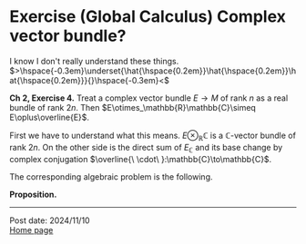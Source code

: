 # Exercise (Global Calculus) Complex vector bundle?


I know I don't really understand these things. 
$>\hspace{-0.3em}\underset{\hat{\hspace{0.2em}}\hat{\hspace{0.2em}}\hat{\hspace{0.2em}}}{}\hspace{-0.3em}<$

**Ch 2, Exercise 4.** Treat a complex vector bundle $E\to M$ of rank $n$ as a real bundle of rank $2n$. Then $E\otimes_\mathbb{R}\mathbb{C}\simeq E\oplus\overline{E}$.

First we have to understand what this means. $E\otimes_\mathbb{R}\mathbb{C}$ is a $\mathbb{C}$-vector bundle of rank $2n$. On the other side is the direct sum of $E_{\mathbb{C}}$ and its base change by complex conjugation $\overline{\ \cdot\ }:\mathbb{C}\to\mathbb{C}$.

The corresponding algebraic problem is the following.

**Proposition.** 



---
Post date: 2024/11/10 \
[Home page](https://caelestia.github.io)